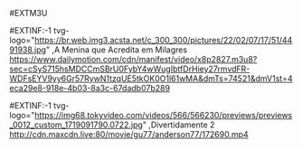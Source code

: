 #EXTM3U

#EXTINF:-1 tvg-logo="https://br.web.img3.acsta.net/c_300_300/pictures/22/02/07/17/51/4491938.jpg" ,A Menina que Acredita em Milagres
https://www.dailymotion.com/cdn/manifest/video/x8p2827.m3u8?sec=cSyS715hsMDCCmSBrU0FybY4wWugIbtfDrHiey27rmvdFR-WDFsEYV9yy6Gr57RywN1tzqUE5tkOK0O1l61wMA&dmTs=74521&dmV1st=4eca29e8-918e-4b03-8a3c-67dadb07b289

#EXTINF:-1 tvg-logo="https://img68.tokyvideo.com/videos/566/566230/previews/previews_0012_custom_1719091790.0722.jpg" ,Divertidamente 2
http://cdn.maxcdn.live:80/movie/gu77/anderson77/172690.mp4



